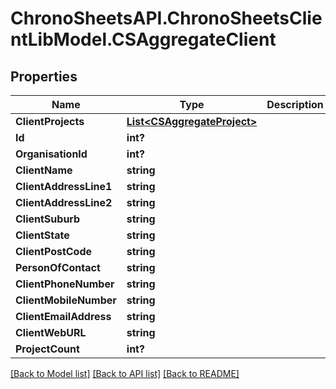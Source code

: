 # ChronoSheetsAPI.ChronoSheetsClientLibModel.CSAggregateClient
## Properties

Name | Type | Description | Notes
------------ | ------------- | ------------- | -------------
**ClientProjects** | [**List&lt;CSAggregateProject&gt;**](CSAggregateProject.md) |  | [optional] 
**Id** | **int?** |  | [optional] 
**OrganisationId** | **int?** |  | [optional] 
**ClientName** | **string** |  | [optional] 
**ClientAddressLine1** | **string** |  | [optional] 
**ClientAddressLine2** | **string** |  | [optional] 
**ClientSuburb** | **string** |  | [optional] 
**ClientState** | **string** |  | [optional] 
**ClientPostCode** | **string** |  | [optional] 
**PersonOfContact** | **string** |  | [optional] 
**ClientPhoneNumber** | **string** |  | [optional] 
**ClientMobileNumber** | **string** |  | [optional] 
**ClientEmailAddress** | **string** |  | [optional] 
**ClientWebURL** | **string** |  | [optional] 
**ProjectCount** | **int?** |  | [optional] 

[[Back to Model list]](../README.md#documentation-for-models) [[Back to API list]](../README.md#documentation-for-api-endpoints) [[Back to README]](../README.md)

